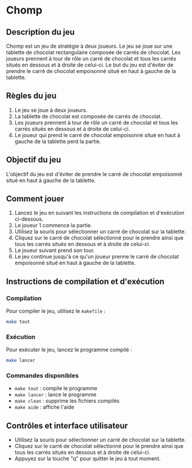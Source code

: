 # Chomp

## Description du jeu

Chomp est un jeu de stratégie à deux joueurs. Le jeu se joue sur une tablette de chocolat rectangulaire composée de carrés de chocolat. Les joueurs prennent à tour de rôle un carré de chocolat et tous les carrés situés en dessous et à droite de celui-ci. Le but du jeu est d'éviter de prendre le carré de chocolat empoisonné situé en haut à gauche de la tablette.

## Règles du jeu

1. Le jeu se joue à deux joueurs.
2. La tablette de chocolat est composée de carrés de chocolat.
3. Les joueurs prennent à tour de rôle un carré de chocolat et tous les carrés situés en dessous et à droite de celui-ci.
4. Le joueur qui prend le carré de chocolat empoisonné situé en haut à gauche de la tablette perd la partie.

## Objectif du jeu

L'objectif du jeu est d'éviter de prendre le carré de chocolat empoisonné situé en haut à gauche de la tablette.

## Comment jouer

1. Lancez le jeu en suivant les instructions de compilation et d'exécution ci-dessous.
2. Le joueur 1 commence la partie.
3. Utilisez la souris pour sélectionner un carré de chocolat sur la tablette.
4. Cliquez sur le carré de chocolat sélectionné pour le prendre ainsi que tous les carrés situés en dessous et à droite de celui-ci.
5. Le joueur suivant prend son tour.
6. Le jeu continue jusqu'à ce qu'un joueur prenne le carré de chocolat empoisonné situé en haut à gauche de la tablette.

## Instructions de compilation et d'exécution

### Compilation

Pour compiler le jeu, utilisez le `makefile` :

```sh
make tout
```

### Exécution

Pour exécuter le jeu, lancez le programme compilé :

```sh
make lancer
```

### Commandes disponibles

- `make tout` : compile le programme
- `make lancer` : lance le programme
- `make clean` : supprime les fichiers compilés
- `make aide` : affiche l'aide

## Contrôles et interface utilisateur

- Utilisez la souris pour sélectionner un carré de chocolat sur la tablette.
- Cliquez sur le carré de chocolat sélectionné pour le prendre ainsi que tous les carrés situés en dessous et à droite de celui-ci.
- Appuyez sur la touche "q" pour quitter le jeu à tout moment.
